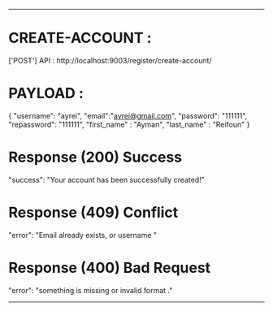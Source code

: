 
__________________________________________________________________

# CREATE-ACCOUNT :

['POST'] API : http://localhost:9003/register/create-account/

# PAYLOAD :

{
    "username": "ayrei",
    "email":"ayrei@gmail.com",
    "password": "111111",
    "repassword": "111111",
    "first_name" : "Ayman",
    "last_name" : "Reifoun"
}

# Response (200) Success

"success": "Your account has been successfully created!"

# Response (409) Conflict

"error": "Email already exists, or username "

# Response (400) Bad Request

"error": "something is missing or invalid format ."

__________________________________________________________________

